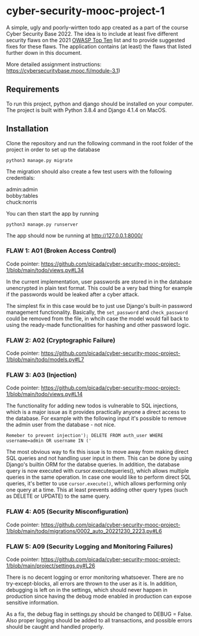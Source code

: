 # cyber-security-mooc-project-1

A simple, ugly and poorly-wirtten todo app created as a part of the course Cyber Security Base 2022. The idea is to include at least five different security flaws on the 2021 [OWASP Top Ten](https://owasp.org/www-project-top-ten/) list and to provide suggested fixes for these flaws. The application contains (at least) the flaws that listed further down in this document.

More detailed assignment instructions: https://cybersecuritybase.mooc.fi/module-3.1)

## Requirements

To run this project, python and django should be installed on your computer. The project is built with Python 3.8.4 and Django 4.1.4 on MacOS.

## Installation

Clone the repository and run the following command in the root folder of the project in order to set up the database

`python3 manage.py migrate`

The migration should also create a few test users with the following credentials:

admin:admin      
bobby:tables     
chuck:norris      

You can then start the app by running 

`python3 manage.py runserver`

The app should now be running at http://127.0.0.1:8000/


### FLAW 1: A01 (Broken Access Control)

Code pointer: https://github.com/picada/cyber-security-mooc-project-1/blob/main/todo/views.py#L34

In the current implementation, user passwords are stored in in the database unencrypted in plain text format. This could be a very bad thing for example if the passwords would be leaked after a cyber attack.

The simplest fix in this case would be to just use Django's built-in password management functionality. Basically, the `set_password` and `check_password` could be removed from the file, in whcih case the model would fall back to using the ready-made functionalities for hashing and other password logic.

### FLAW 2: A02 (Cryptographic Failure)

Code pointer: https://github.com/picada/cyber-security-mooc-project-1/blob/main/todo/models.py#L7

### FLAW 3: A03 (Injection)

Code pointer: https://github.com/picada/cyber-security-mooc-project-1/blob/main/todo/views.py#L14


The functionality for adding new todos is vulnerable to SQL injections, which is a major issue as it provides practically anyone a direct access to the database. For example with the following input it's possible to remove the admin user from the database - not nice.

```Remeber to prevent injection'); DELETE FROM auth_user WHERE username=admin OR username IN ('```

The most obvious way to fix this issue is to move away from making direct SQL queries and not handling user input in them. This can be done by using Django's builtin ORM for the databse queries. In addition, the database query is now executed with cursor.executequeries(), which allows multiple queries in the same operation. In case one would like to perform direct SQL queries, it's better to use `cursor.execute()`, which allows performing only one query at a time. This at least prevents adding other query types (such as DELETE or UPDATE) to the same query.

### FLAW 4: A05 (Security Misconfiguration)

Code pointer: https://github.com/picada/cyber-security-mooc-project-1/blob/main/todo/migrations/0002_auto_20221230_2223.py#L6

### FLAW 5: A09 (Security Logging and Monitoring Failures)

Code pointer: https://github.com/picada/cyber-security-mooc-project-1/blob/main/project/settings.py#L26

There is no decent logging or error monitoring whatsoever. There are no try-except-blocks, all errors are thrown to the user as it is. In addition, debugging is left on in the settings, which should never happen in production since having the debug mode enabled in production can expose sensitive information. 

As a fix, the debug flag in settings.py should be changed to DEBUG = False. Also proper logging should be added to all transactions, and possible errors should be caught and handled properly.

